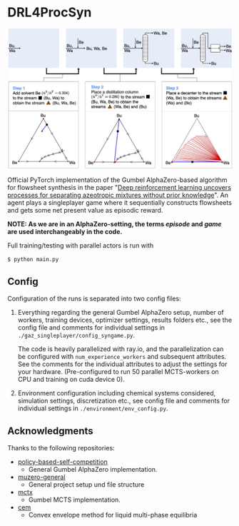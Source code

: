 # DRL4ProcSyn

![image](readme_image.jpg)

Official PyTorch implementation of the Gumbel AlphaZero-based algorithm for flowsheet synthesis in the paper "[Deep reinforcement learning uncovers processes for separating azeotropic mixtures without prior knowledge](https://arxiv.org)". An agent plays a singleplayer game where it sequentially constructs flowsheets and gets some net present value as episodic reward.

**NOTE: As we are in an AlphaZero-setting, the terms _episode_ and _game_ are used interchangeably in the code.**

Full training/testing with parallel actors is run with

```shell
$ python main.py
```

## Config

Configuration of the runs is separated into two config files: 

1. Everything regarding the general Gumbel AlphaZero setup, number of workers, training devices, optimizer settings, results folders etc., see the config file and comments for individual settings in `./gaz_singleplayer/config_syngame.py`.

	The code is heavily parallelized with ray.io, and the parallelization can be configured with `num_experience_workers` and 
subsequent attributes. See the comments for the individual attributes to adjust the settings for your hardware. (Pre-configured to run 50 parallel MCTS-workers on CPU and training on cuda device 0).

2. Environment configuration including chemical systems considered, simulation settings, discretization etc., see config file and comments for individual settings in `./environment/env_config.py`. 

## Acknowledgments

Thanks to the following repositories:

- [policy-based-self-competition](https://github.com/grimmlab/policy-based-self-competition)
  - General Gumbel AlphaZero implementation.
- [muzero-general](https://github.com/werner-duvaud/muzero-general/)
  - General project setup und file structure
- [mctx](https://github.com/deepmind/mctx)
  - Gumbel MCTS implementation.
- [cem](https://github.com/grimmlab/cem)
  - Convex envelope method for liquid multi-phase equilibria